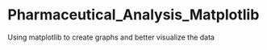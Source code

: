 # Pharmaceutical_Analysis_Matplotlib
Using matplotlib to create graphs and better visualize the data
